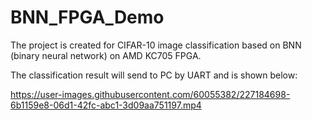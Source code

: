 # BNN_FPGA_Demo
The project is created for CIFAR-10 image classification based on BNN (binary neural network) on AMD KC705 FPGA.

The classification result will send to PC by UART and is shown below:

https://user-images.githubusercontent.com/60055382/227184698-6b1159e8-06d1-42fc-abc1-3d09aa751197.mp4

